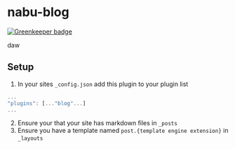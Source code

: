 # nabu-blog

[![Greenkeeper badge](https://badges.greenkeeper.io/mattmcmanus/nabu-assets.svg)](https://greenkeeper.io/)

daw

## Setup
1. In your sites `_config.json` add this plugin to your plugin list

```javascript
...
"plugins": [..."blog"...]
...
```

2. Ensure your that your site has markdown files in `_posts`
3. Ensure you have a template named `post.{template engine extension}` in `_layouts`